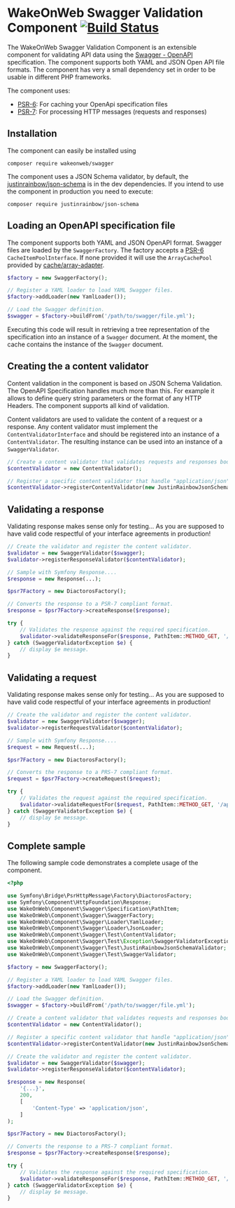 # WakeOnWeb Swagger Validation Component [![Build Status](https://travis-ci.org/WakeOnWeb/swagger.svg?branch=master)](https://travis-ci.org/WakeOnWeb/swagger)

The WakeOnWeb Swagger Validation Component is an extensible component for validating API data using the 
[Swagger - OpenAPI](http://swagger.io) specification. The component supports both YAML and JSON Open API file formats. 
The component has very a small dependency set in order to be usable in different PHP frameworks.

The component uses:

- [PSR-6](http://www.php-fig.org/psr/psr-6/): For caching your OpenApi specification files
- [PSR-7](http://www.php-fig.org/psr/psr-7/): For processing HTTP messages (requests and responses)

Installation
------------

The component can easily be installed using

    composer require wakeonweb/swagger
    
The component uses a JSON Schema validator, by default, the [justinrainbow/json-schema](https://github.com/justinrainbow/json-schema) 
is in the dev dependencies. If you intend to use the component in production you need to execute:

    composer require justinrainbow/json-schema
    
Loading an OpenAPI specification file
-------------------------------------

The component supports both YAML and JSON OpenAPI format. Swagger files are loaded by the `SwaggerFactory`. The factory 
accepts a [PSR-6](http://www.php-fig.org/psr/psr-6/) `CacheItemPoolInterface`. If none provided it will use the
`ArrayCachePool` provided by [cache/array-adapter](https://github.com/php-cache/array-adapter).

```php
$factory = new SwaggerFactory();

// Register a YAML loader to load YAML Swagger files.
$factory->addLoader(new YamlLoader());

// Load the Swagger definition.
$swagger = $factory->buildFrom('/path/to/swagger/file.yml');
```

Executing this code will result in retrieving a tree representation of the specification into an instance of a `Swagger`
document. At the moment, the cache contains the instance of the `Swagger` document.

Creating the a content validator
--------------------------------

Content validation in the component is based on JSON Schema Validation. The OpenAPI Specification handles much more than this. 
For example it allows to define query string parameters or the format of any HTTP Headers. The component supports all kind 
of validation.

Content validators are used to validate the content of a request or a response. Any content validator must implement the 
`ContentValidatorInterface` and should be registered into an instance of a `ContentValidator`. The resulting instance can be 
used into an instance of a `SwaggerValidator`. 

```php
// Create a content validator that validates requests and responses bodies.
$contentValidator = new ContentValidator();

// Register a specific content validator that handle "application/json".
$contentValidator->registerContentValidator(new JustinRainbowJsonSchemaValidator());
```

Validating a response
---------------------

Validating response makes sense only for testing... As you are supposed to have valid code respectful of your 
interface agreements in production! 

```php
// Create the validator and register the content validator.
$validator = new SwaggerValidator($swagger);
$validator->registerResponseValidator($contentValidator);

// Sample with Symfony Response....
$response = new Response(...);

$psr7Factory = new DiactorosFactory();

// Converts the response to a PSR-7 compliant format.
$response = $psr7Factory->createResponse($response);

try {
    // Validates the response against the required specification.
    $validator->validateResponseFor($response, PathItem::METHOD_GET, '/api/resource', 200);
} catch (SwaggerValidatorException $e) {
    // display $e message.
}
```

Validating a request
--------------------

Validating response makes sense only for testing... As you are supposed to have valid code respectful of your 
interface agreements in production! 

```php
// Create the validator and register the content validator.
$validator = new SwaggerValidator($swagger);
$validator->registerRequestValidator($contentValidator);

// Sample with Symfony Response....
$request = new Request(...);

$psr7Factory = new DiactorosFactory();

// Converts the response to a PRS-7 compliant format.
$request = $psr7Factory->createRequest($request);

try {
    // Validates the request against the required specification.
    $validator->validateRequestFor($request, PathItem::METHOD_GET, '/api/resource');
} catch (SwaggerValidatorException $e) {
    // display $e message.
}
```
Complete sample
---------------

The following sample code demonstrates a complete usage of the component.

```php
<?php

use Symfony\Bridge\PsrHttpMessage\Factory\DiactorosFactory;
use Symfony\Component\HttpFoundation\Response;
use WakeOnWeb\Component\Swagger\Specification\PathItem;
use WakeOnWeb\Component\Swagger\SwaggerFactory;
use WakeOnWeb\Component\Swagger\Loader\YamlLoader;
use WakeOnWeb\Component\Swagger\Loader\JsonLoader;
use WakeOnWeb\Component\Swagger\Test\ContentValidator;
use WakeOnWeb\Component\Swagger\Test\Exception\SwaggerValidatorException;
use WakeOnWeb\Component\Swagger\Test\JustinRainbowJsonSchemaValidator;
use WakeOnWeb\Component\Swagger\Test\SwaggerValidator;

$factory = new SwaggerFactory();

// Register a YAML loader to load YAML Swagger files.
$factory->addLoader(new YamlLoader());

// Load the Swagger definition.
$swagger = $factory->buildFrom('/path/to/swagger/file.yml');

// Create a content validator that validates requests and responses bodies.
$contentValidator = new ContentValidator();

// Register a specific content validator that handle "application/json".
$contentValidator->registerContentValidator(new JustinRainbowJsonSchemaValidator());

// Create the validator and register the content validator.
$validator = new SwaggerValidator($swagger);
$validator->registerResponseValidator($contentValidator);

$response = new Response(
    '{...}',
    200,
    [
        'Content-Type' => 'application/json',
    ]
);

$psr7Factory = new DiactorosFactory();

// Converts the response to a PRS-7 compliant format.
$response = $psr7Factory->createResponse($response);

try {
    // Validates the response against the required specification.
    $validator->validateResponseFor($response, PathItem::METHOD_GET, '/api/resource', 200);
} catch (SwaggerValidatorException $e) {
    // display $e message.
}
```
